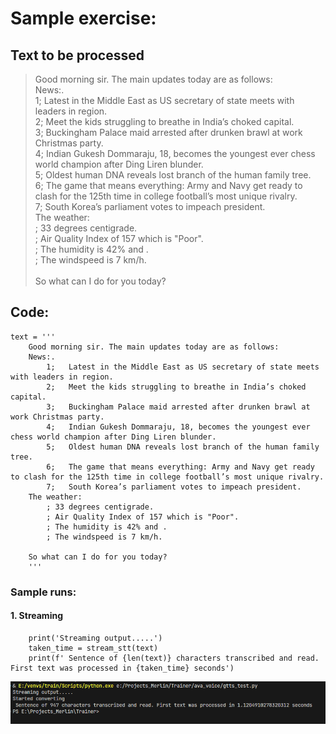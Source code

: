 # Sample exercise:

## Text to be processed
> Good morning sir. The main updates today are as follows: <br />
> News:.<br />
>    1;   Latest in the Middle East as US secretary of state meets with leaders in region.<br />
>    2;   Meet the kids struggling to breathe in India’s choked capital.<br />
>    3;   Buckingham Palace maid arrested after drunken brawl at work Christmas party.<br />
>    4;   Indian Gukesh Dommaraju, 18, becomes the youngest ever chess world champion after Ding Liren blunder.<br />
>        5;   Oldest human DNA reveals lost branch of the human family tree. <br />
>        6;   The game that means everything: Army and Navy get ready to clash for the 125th time in college football’s most unique rivalry. <br />
>        7;   South Korea’s parliament votes to impeach president.<br />
>    The weather:<br />
>        ; 33 degrees centigrade. <br />
>        ; Air Quality Index of 157 which is "Poor".<br />
>        ; The humidity is 42% and .<br />
>        ; The windspeed is 7 km/h.<br />
><br />
>   So what can I do for you today?<br />

## Code:
```
text = '''
    Good morning sir. The main updates today are as follows:
    News:.
        1;   Latest in the Middle East as US secretary of state meets with leaders in region.
        2;   Meet the kids struggling to breathe in India’s choked capital.
        3;   Buckingham Palace maid arrested after drunken brawl at work Christmas party.
        4;   Indian Gukesh Dommaraju, 18, becomes the youngest ever chess world champion after Ding Liren blunder.
        5;   Oldest human DNA reveals lost branch of the human family tree. 
        6;   The game that means everything: Army and Navy get ready to clash for the 125th time in college football’s most unique rivalry. 
        7;   South Korea’s parliament votes to impeach president.
    The weather:
        ; 33 degrees centigrade. 
        ; Air Quality Index of 157 which is "Poor".
        ; The humidity is 42% and .
        ; The windspeed is 7 km/h.

    So what can I do for you today?
    '''
```

### Sample runs:
#### 1. Streaming
```
    print('Streaming output.....')
    taken_time = stream_stt(text)
    print(f' Sentence of {len(text)} characters transcribed and read. First text was processed in {taken_time} seconds')
```
![](https://github.com/SwamiKannan/Stream-Text-to-Speech-via-gTTS/blob/main/images/streaming_time_to_process_first_output.PNG)


